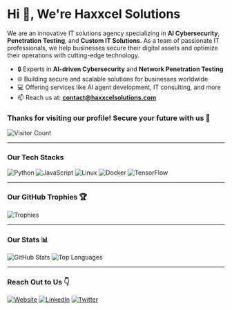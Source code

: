 # Hi 👋, We're Haxxcel Solutions

We are an innovative IT solutions agency specializing in **AI Cybersecurity**, **Penetration Testing**, and **Custom IT Solutions**. As a team of passionate IT professionals, we help businesses secure their digital assets and optimize their operations with cutting-edge technology.

- 🔒 Experts in **AI-driven Cybersecurity** and **Network Penetration Testing**
- 🌐 Building secure and scalable solutions for businesses worldwide
- 💻 Offering services like AI agent development, IT consulting, and more
- 📫 Reach us at: **contact@haxxcelsolutions.com**

### Thanks for visiting our profile! Secure your future with us 🙏
![Visitor Count](https://visitor-badge.laobi.icu/badge?page_id=haxxcelsolutions.haxxcelsolutions)

---

### Our Tech Stacks
![Python](https://img.shields.io/badge/-Python-3776AB?style=flat-square&logo=python)
![JavaScript](https://img.shields.io/badge/-JavaScript-F7DF1E?style=flat-square&logo=javascript)
![Linux](https://img.shields.io/badge/-Linux-FCC624?style=flat-square&logo=linux)
![Docker](https://img.shields.io/badge/-Docker-2496ED?style=flat-square&logo=docker)
![TensorFlow](https://img.shields.io/badge/-TensorFlow-FF6F00?style=flat-square&logo=tensorflow)

---

### Our GitHub Trophies 🏆
![Trophies](https://github-profile-trophy.vercel.app/?username=haxxcelsolutions&theme=onedark)

---

### Our Stats 📊
![GitHub Stats](https://github-readme-stats.vercel.app/api?username=haxxcelsolutions&show_icons=true&theme=radical)
![Top Languages](https://github-readme-stats.vercel.app/api/top-langs/?username=haxxcelsolutions&layout=compact&theme=radical)

---

### Reach Out to Us 👇
[![Website](https://img.shields.io/badge/-Website-FF0000?style=flat-square&logo=google-chrome)](https://haxxcelsolutions.com/)
[![LinkedIn](https://img.shields.io/badge/-LinkedIn-0077B5?style=flat-square&logo=linkedin)](https://www.linkedin.com/company/haxxcelsolutions)
[![Twitter](https://img.shields.io/badge/-Twitter-1DA1F2?style=flat-square&logo=twitter)](https://twitter.com/haxxcelsolutions)